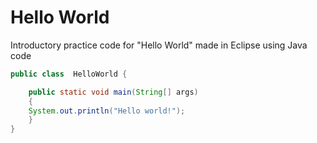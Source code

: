 # Hello World
Introductory practice code for "Hello World" made in Eclipse using Java code

```Java
public class  HelloWorld {

	public static void main(String[] args)
	{
	System.out.println("Hello world!");
	}
}
```
